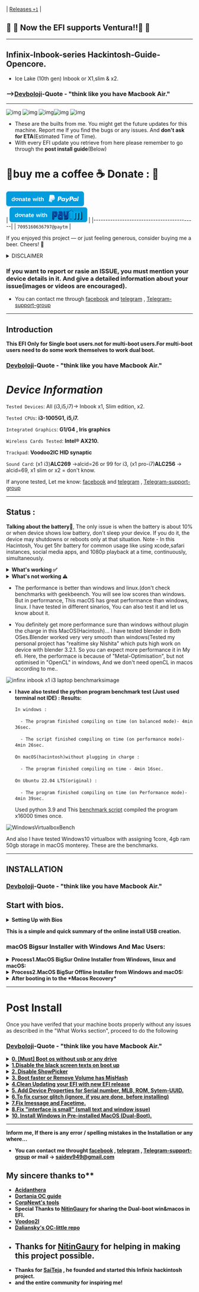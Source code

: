 | [Releases `+1`](https://github.com/devboloji/Infinix-Hackintosh-Guide-Opencore/releases) | 

## :star_struck: :star_struck: Now the EFI supports Ventura!!:star_struck: :star_struck:
<hr>

## Infinix-Inbook-series Hackintosh-Guide-Opencore.
- Ice Lake (10th gen) Inbook or X1,slim & x2.
### -->[Devboloji](https://github.com/devboloji)-Quote - "think like you have Macbook Air."

<hr>

![img](https://img.shields.io/badge/Release%20Date-Every%20Month-red) ![img](https://img.shields.io/badge/macOS%20Support-Ventura--beta-blue)
![img](https://img.shields.io/badge/macOS%20Support-Monterey--latest-blue)![img](https://img.shields.io/badge/macOS%20Support-BigSur-blue) ![img](https://img.shields.io/badge/OpenCore%20Version-0.8.7-red)

- These are the builts from me.  You might get the future updates for this machine.
 Report me If you find the bugs or any issues. And **don't ask for ETA**(Estimated Time of Time).
- With every EFI update you retrieve from here please remember to go through the **post install guide**(Below)

# :diamond_shape_with_a_dot_inside:buy me a coffee :coffee:  Donate :  :diamond_shape_with_a_dot_inside:

<a href="https://www.paypal.me/369639/"><img src="blue.svg" height="40"></a>  
| <a><img src="darkblue.svg" height="40"></a> |
|-------------------------------------------|
|  `7095160636797@paytm` |

If you enjoyed this project — or just feeling generous, consider buying me a beer. Cheers! :beers:

 <details><summary>DISCLAIMER</summary>
 
**Disclaimer**
- Hackintoshing may be dangerous and can damage your device and I am not responsible for bricked devices, dead devices, thermonuclear war, or you getting fired because your system failed. Please do some research if you have any concerns about hackintoshing before you proceed. YOU are choosing to make these changes to your system, and if you point the finger at me for messing up your device, I will laugh at you.

 </details>
 
### If you want to report or rasie an ISSUE, you must mention your device details in it. And give a detailed information about your issue(images or videos are encouraged).
 
- You can contact me through [facebook](https://www.facebook.com/sai.dev.92317) and [telegram](https://t.me/Pappusaidev) , [Telegram-support-group](https://t.me/infinxinbooksupport)

 ********************************

## Introduction

**This EFI Only for Single boot users.not for multi-boot users.For multi-boot users need to do some work themselves to work dual boot.**

### [Devboloji](https://github.com/devboloji)-Quote - "think like you have Macbook Air."

# _Device Information_                    

 `Tested Devices`: All (i3,i5,i7)-> Inbook x1, Slim edition, x2.
 
 `Tested CPUs`: **i3-1005G1, i5,i7.**
 
 `Integrated Graphics`:   **G1/G4 , Iris graphics**
 
 `Wireless Cards Tested`: **Intel® AX210.**
  
 `Trackpad`: **Voodoo2IC HID synaptic** 
 
  `Sound Card`: (x1 i3)**ALC269** ->alcid=26 or 99 for i3,
  					(x1 pro-i7)**ALC256** -> alcid=69,
  					x1 slim or x2 = don't know.


 If anyone tested, Let me know: [facebook](https://www.facebook.com/sai.dev.92317) and [telegram](https://t.me/Pappusaidev) ,
[Telegram-support-group](https://t.me/infinxinbooksupport)
<hr>

## Status : 

**Talking about the battery🔋**, The only issue is when the battery is about 10% or when device shows low battery, don't sleep your device. If you do it, the device may shutdowns or reboots only at that situation.
Note - In this Hacintosh, You get 5hr battery for common usage like using xcode,safari instances, social media apps, and 1080p playback at a time, continuously, simultaneously.

<details>
 <summary><strong> What's working ✅ </strong></summary>
 </br>
 
- :heavy_check_mark: Wifi
- :heavy_check_mark: iMessage, FaceTime, App Store, iTunes Store `Please generate your own SMBIOS`read my [post install](https://github.com/devboloji/Infinix-Hackintosh-Opencore-Guide#post-install) which is below the installation.
- :heavy_check_mark: Bluetooth (Bluetooth Headphones working, also bluetooth file transfer works)
- :heavy_check_mark: OnBoard Audio(Input/ Output)
- :heavy_check_mark: USB ports
- :heavy_check_mark: Wired headphones
- :heavy_check_mark: You will get upto 4 hours to 5 hours battery backup for streaming 1080p-youtube and for coding without any pause.You may get more than me.
- :heavy_check_mark: Trackpad 
- :heavy_check_mark: brightness keys(To increase(+ve) -> `Pause`key) & (To decrease(-ve) -> `Scr Lk` key)
- :heavy_check_mark: Wake / Shutdown
- :heavy_check_mark: Short sleep, Long sleep (If you put your device to sleep for all night, it conusmes 6 to 8 percent. Its common in every operating system
- :heavy_check_mark: For *HDMI* , buy a USB dock not typeC.
- Everything (Much More).

</details>
<details>
 <summary><strong>What's not working ⚠️</strong></summary>
 </br>
 
* :heavy_exclamation_mark: Hdmi slot. To get work, buy a USB Dock not typeC.(because typeC is dead for our infinix)
* :heavy_exclamation_mark: USB typeC slot is dead. You cannot use it for file transfer and all. Because in the whole hackintosh, USB typeC is buggy and unstable. So, I disabled for now.
* :heavy_exclamation_mark: Didn't Mapped Keyboard keys. But it's not mandatory. I like the default keyboard mapping.
* :heavy_exclamation_mark: Don't expect too much battery in this Hackintosh like windows. You get atleast 5-hours battery-backup more.
</details>


- The performance is better than windows and linux.(don't check benchmarks with geekbeench. You will see low scores than windows. But in performance, This macOS has great performance than windows, linux. I have tested in different sinarios, You can also test it and let us know about it.

- You definitely get more performance sure than windows without plugin the charge in this MacOS(Hacintosh)... I have tested blender in Both OSes.Blender worked very very smooth than windows(Tested my personal project has "realtime sky Nishita" which puts high work on device with blender 3.2.1.  So you can expect more performance it in My efi. Here, the performace is because of "Metal-Optimisation", but not optimised in "OpenCL" in windows, And we don't need openCL in macos according to me..


<img align="top" src="images/infinix x1 i3 benchmarks.jpeg" alt="infinx inbook x1 i3 laptop benchmarksimage" width="300">

- **I have also tested the python program benchmark test  (Just used terminal not IDE) : Results:** 

      In windows :
      
        - The program finished compiling on time (on balanced mode)- 4min 36sec.

        - The script finished compiling on time (on performance mode)- 4min 26sec.

      On macOS(hacintosh)without plugging in charge :
         
        - The program finished compiling on time - 4min 16sec.
     
      On Ubuntu 22.04 LTS(original) :
      
        - The program finished compiling on time (on Performance mode)- 4min 39sec.

   Used python 3.9 and This [benchmark script](https://benchmarksgame-team.pages.debian.net/benchmarksgame/program/mandelbrot-python3-7.html) compiled the program x16000 times once.
   
![WindowsVirtualboxBench](https://user-images.githubusercontent.com/87069967/205454534-a03595b8-6aa0-4f0f-8494-1504440f5eca.png)

And also I have tested Windows10 virtualbox with assigning 1core, 4gb ram 50gb storage in macOS monterey. These are the benchmarks.


 <hr>
 

## INSTALLATION

### [Devboloji](https://github.com/devboloji)-Quote - "think like you have Macbook Air."

## Start with bios.

<details>
 <summary><strong> Setting Up with Bios</strong></summary>
 
  Note:Some of these options may not be present in your Bios. If you didn't find some bios, leave it and don't worry about it.
  
<details>
<summary><strong>Disable:</strong></summary>
 
- `chipset` -> `PCH IO configuration` ->`disable wake on wlan and bluetooth` (which causes sleep issues)
- Secure Boot
- `VT-d` -> `Advanced` -> `Cpu` -> `Virtualization technology`
- Disable windows bit-lock encryption (ignore, if you don't lock it, the pre-installed windows doesn't come with bit-lock. Leave it, if you don't know about it.)
 </details>
 
 
<details>
 <summary><strong>Enable:</strong></summary>
 
- `DVMT Total Dfx Mem`(iGPU Memory): `MAX` from `System Agent(SA)configuration` -> `Graphics configuration`.
- Set` DVMT Total Gfx Memory` setting to `Max`from `System Agent(SA)configuration` -> `Graphics configuration`.
- Set `DVMT PPre-Allocated` Setting to `160M` or to `max` from `System Agent(SA)configuration` -> `Graphics configuration`.
- `Intel Virtualization Technology` not vt-d.
</details>

After setting these settings in bios, save it and exit.
</details>

**This is a simple and quick summary of the online install USB creation.**

### macOS Bigsur Installer with Windows And Mac Users:
<details>
 <summary><strong>Process1.MacOS BigSur Online Installer from Windows, linux and macOS:</strong></summary>
 
  -  **`For Windows users`**
 
     	 1. Download [rufus](https://rufus.ie/en/) to format the sdcard to fat32.
     	 2. Select the desired flash drive or Sdcard you would like to put the installer on under the device option
     	 3. Open rufus and Select `non-bootable` as the `boot selection` (REQUIRED)
     	 4. Select `FAT-32` or `Large FAT-32` as the partition scheme. Hit start(by doing this the sdcard formats so you will lose the all the data in sdcard).
     	 5. If in windows,Open up the usb partition in file explorer and delete all the files created by rufus manually.

  -  **`For mac users`**

         1. Launch `Disk Utility`
         2. `Select View` > `Show all devices` at the top left
         3. Select your flash drive (root usb device)and format it as `MS-DOS (FAT)` or `FAT-32`.
         4. change `guid patition table`-> `Master Boot Record Partiton`.
         5. hit start(by doing this the sdcard formats so you will lose the all the data in sdcard).
       
  -  **`For Linux users`**
  
  		    1. Install `gparted` and format the usb to `Fat32` and `MBR` OR `MASTER BOOT RECORD PARTITION.
  	    	2. DONE.
  		
6. Then ......................
7. Now, Install Python from Microsoft store or Download manually for MAC,linux and Windows users here -> [python](https://www.python.org/downloads/) (Make sure you select add python x.x to path to environmet variables for windows users.)
8. Download and extract the [OpenCore Package](https://github.com/acidanthera/OpenCorePkg/releases) (Release version is fine).
9. Select the "macrecovery" folder in the "opencorepkg" folder at `/Utilities/macrecovery/` .
10. Copy the path of the "macrecovery" folder in file manager or finder.
11. Fire up command prompt or Terminal and type `cd` and hit spacebar and paste the path of the macrecovery folder.
12.If you cannot run this command, add `python` or `python3` to the beginning of these code.
  - For BigSur  -Run the command: `macrecovery.py -b Mac-42FD25EABCABB274 -m 00000000000000000 download`
  - For Monterey -Run the command: `macrecovery.py -b Mac-E43C1C25D4880AD6 -m 00000000000000000 download`

13. This will download some files in the macrecovery folder but we only need "BaseSystem.dmg" and "BaseSystem.chunklist" (takes approx. 600mb to 800mb internet)for Downloading the Macos installer.
14. Create a folder in USB or pendrive or flash drive named `com.apple.recovery.boot`.
15. Paste both of those files in the `com.apple.recovery.boot` folder in your flash drive partiton or sdcard or pendrive.
16. Download the latest EFI created [here](https://github.com/devboloji/Infinix-Hackintosh-Guide-Opencore/releases)
17. Copy the folder named `EFI` and paste it in your USB partiton.

**Note: If you need to edit Config.plist, don't Clover configurator because its opencore. Use OpenCore configurator , use PlistEdit pro, PropperTree, or Xcode.**

**You will get display glitches only while installing the macOS via USB or any flash drive. But you won't get Atleast ONE glitch after installing of macos or using the MacOS as a daily driver.**

`Note: Make sure to apply the correct bios settings before continuing (provided above)`

 18. Restart your laptop and hit `Delete`button continuously until you go to bios settings.
`Note: Make sure to apply the correct bios settings before continuing (provided above)`
19. Select your flash drive as temporary boot option in boot menu.
20. Now in the OpenCore menu select the name of your USB partiton.
21. Great! Now install and set up macOS Big Sur as usual(This process will be required 14gb internet to download full Macos bigsur).
22. the system reboots for once or twice so, when rebooting choose the usb everytime until you see your Macos Partition name in boot menu.
23. After booting into OS, You need to downlaod opencore configurator and mount the system drive, Then paste the efi to the mounted efi from the USB or drive. then reboot and remove usb.

 </details>
 <details>
  <summary><strong>Process2.MacOS BigSur Offline Installer from Windows and macOS:</strong></summary>
 
- 1.Search and Download Olarila BigSur or Monterey .raw from [Here](https://www.olarila.com/topic/6278-hackintosh-and-macintosh-olarila-vanilla-images-macos/)the latest version of bigsur is 11.xxxx and for Monterey is 12.xxxx
- 2.Download etcher from [here](https://www.balena.io/etcher/)
- 3.Make Usb bootable (Flash the Sdcard) using Etcher and olarila bigsur.
- 4.mount the efi of Sdcard or bootable drive.
- For mac users use Opencore Configurator.app official [here](https://mackie100projects.altervista.org/download-opencore-configurator/)
- 5.Delete the default EFI folder which is in bootable usb
- 6.and paste the Efi to USB. Download Efi [here](https://github.com/devboloji/Infinix-Hackintosh-Guide-Opencore)

**Note: If you need to edit Config.plist, don't Clover configurator because its opencore. Use OpenCore configurator , use PlistEdit pro, PropperTree, or Xcode.**

**You will get display glitches only while installing the macOS via USB or any flash drive. But you won't get Atleast ONE glitch after installing of macos or using the MacOS as a daily driver.**

- 7.Restart your laptop and hit `Delete`button continuously until you go to bios settings.
- 8.Select your sd card or flash drive as temporary boot option in boot menu.
- 9.Now in the OpenCore menu select the name of your USB partiton
- install.Enjoy!!!!

</details>

<details >
 
<summary><strong>After booting in to the *Macos Recovery*</strong></summary>
 

**You may get display glitches only while installing the macOS via USB or any flash drive. But you won't get Atleast ONE glitch after installing of macos or Using the MacOS as a daily driver.**

        - 1. open `Disk Utiliy` -> Select `View` which is at the top left -> choose `Show all devices` -> Select your root of your `SSD drive storage` which you want to install MacOS(root SSD drive device) -> Click `Erase` -> `Name` your drive as you like, Prefered to name as `Macintosh` OR `Macintosh HD` -> change `Format` to `APFS` -> `Scheme` to `Guid Patition Map` -> Click `Erase` .
        - 2. Click `done` and close `disk utility` window. 
        - 3. Select `Install MacOS <macos_version_here>` & click `continue` -> select your `SSD drive name` which you renamed before on Disk Utility and click `continue` .
        - 4. The installer takes 1-3 hours to install for online & offline process.

#### Note : Don't make the screen off, until the installation is over or until the it reboots. If the screen is off in the installation process, it reboots and you need to do the same process of installtion.
 

- After booting into OS, in `setup` you will see `File-Vault` must be disabled or turn-off. After setup,you need to do little work, read post-install-0

</details>

<hr>

# Post Install
Once you have verifed that your machine boots properly without any issues as described in the "What Works section", proceed to do the following

### [Devboloji](https://github.com/devboloji)-Quote - "think like you have Macbook Air."

<details><summary><strong><ins>0. [Must] Boot os without usb or any drive</ins></strong></summary>
 
After booting into OS, you cannot boot without usb, because EFI is in USB. So, You need to downlaod opencore configurator [link](https://mackie100projects.altervista.org/opencore-configurator/) -> open `opencore-configurator` give permissions  in `system prefereneces` -> `security` -> `open anyway`. open `opencore-configurator` again -> mount the `EFI` and paste the `EFI<folder>` to the `EFI partition`.
 - Remove the USB and reboot. `RESET-NVRAM` once in opencore boot-menu and reboot..Done...

 
</details>

<details><summary><strong><ins>1.Disable the black screen texts on boot up</ins></strong></summary>

( Disabling the Verbose mode)A new hackintosh User uses this. To disable it, In Config.plist, navigate to 'NVRAM' ->  go to Add `7C436110-AB2A-4BBB-A880-FE41995C9F82` -> `boot-args` -> remove the `-v` argument. Save it and reboot. 
 </details>

<details><summary><strong><ins> 2. Disable ShowPicker</ins></strong></summary>
 
Don't use this if you are using dual boot. In the Config.plist, You can disable the boot picker screen so that you boot straight to th Apple logo by setting under `Misc` -> `Boot` -> `ShowPicker` False (NO)
Note: you can still see the boot picker with ShowPicker set to no/false by spamming Esc before the apple logo is displayed during boot.
</details>

<details><summary><strong><ins>3. Boot faster or Remove Volume has MisHash </ins></strong></summary>
If anyone facing Volume Hash Mismatch, Just type `sudo purge` in terminal so you can use bluetooth without rebooting the device.😉
You can Disable IntelBluetoothFirmware.kext & IntelBluetoothInjector.kext to be able to Boot faster those kexts in config.plist for BigSur.
For Monterey, Disable IntelBluetoothFirmware.kext & Bluetool fixup.kext to be able to Boot faster those kexts in config.plist
This is not done by default to bluetooth working.

***For those on macOS Monterey do not enable IntelBluetoothInjector kext because the system will not boot***
</details>  

<details> <summary><strong><ins> 4.Clean Updating your EFI with new EFI release </ins></strong></summary>

To update your EFI with the new Release EFI. The steps:-

1) Download new Release EFI from [here](https://github.com/devboloji/Infinix-Hackintosh-Opencore-Guide/releases) 

2) Take the backup of SMBios or windows dual boot file to other folder, if you required. (if you want to backup SMBIOS,copy `system serial number`, `system UUID`, `MLB`, `ROM`, `System product name`.)

3) Now add those SMBIOS or place Windows EFI files as it should be in old EFI to new EFI, if you backuped before.

4) Mount the EFI partition, Delete the OLD EFI.

5) Copy and paste the new EFI to EFI partition.

6) hit reboot, Remember to do only Reset NVRAM once.

7) Done, you have done a clean EFI Update.

</details>

<details><summary><strong><ins> 5. Add Device Properties for Serial number, MLB, ROM, Sytem-UUID.</ins></strong></summary>
 
Use `MacBookAir9,1` SMBios. Recommended : opencore configurator, Go to the  `PlatformInfo >SMBios`Tick the "Add to the section to config file" in `SMBIOS` and `DATAHUB -GENERIC- PLATFORMNVRAM` and continue your Adding your SMBIOS.
Follow this [Opencore guide](https://dortania.github.io/OpenCore-Post-Install/universal/iservices.html#generate-a-new-serial) to set up serial number and the accompanying info to get iServices.
 
 Trick to Get exact Processor details in System Information - When you are adding the smbios, Edit `processor type` -> `0` or delete inside of `processor-type` .
 </details>
 
<details><summary><strong><ins> 6.To fix cursor glitch (ignore, if you are done, before installing)</ins></strong></summary>
 
Goto Bios Settings -> `Chipset Section -> System Agent (SA) Configuration -> Graphics Configuration`

Set` DVMT Total Gfx Memory` setting to `Max`
Set `DVMT PPre-Allocated` Setting to `160M` or to `max`
</details>
<details><summary><strong><ins>7.Fix Imessage and Facetime. </ins></strong></summary>
 
If you are new to the apple account or if you are using apple account for the first time in hackintosh, You need to use the apple account for one month and use icloud. Even though, the imessages or factime don't work..
The thing is "Use it" for a month or more and automatically after some days, Magically facetime and imessages workss...Tada...
 </details>
 
 <details><summary><strong><ins> 8.Fix "interface is small" (small text and window issue)</ins></string></summary>
 
- To fix, use [one key high dpi](https://github.com/xzhih/one-key-hidpi) here and run `hidpi.command` in the folder and choose `(1) Enable HIDPI` by typing `1` -> Then choose `Macbook` -> if you want 1920x1080p with best quality use `(4) 2560x1440 Display` or if you want more scale use `(2) 1920x1080 Display (use 1424x802, fix underscaled after sleep)`  or Recommended: for custom resolution -> choose `(6) Manual input resolution` -> then type `1472x828` hit enter -> Reboot your device.
 
-  After rebooting, go to `system Preferences` -> `Display` -> choose `Scaled` and select what you like.
  </details>
 
 <details><summary><strong><ins> 10. Install Windows in Pre-installed MacOS (Dual-Boot). </ins></strong></summary>
 
 - This process is very simple for dual boot and can ask doubts and issues here.
 
 1. Take a Usb or sd-card, connect to pc & Launch `Disk Utility` -> Select `View` > `Show all devices` at the top left.
 2. Select your flash device (root of your usb device)and format it as `MS-DOS (FAT)` or `FAT-32`. Change `guid patition table` -> `Master Boot Record Partiton`. Hit start(by doing this the sdcard formats so you will lose the all the data in sdcard).
 3. Copy the EFI that you are using right now to the `USB` device.
 4. Now download the [Microsoft.zip](https://github.com/devboloji/Infinix-Hackintosh-Opencore-Guide/blob/main/Microsoft.zip) file from my Github and paste the `Microsoft<folder>` inside of `EFI` folder of the USB or sdcard(where you see the `boot`,`OC` folders inside of EFI<folder> in your USb).
 5. Next, to partition your drive, -> Launch `Disk Utility` -> Select `View` > `Show all devices` at the top left -> Choose your `MacOS-drive` as root -> Click `Partition` -> click `add partition` if you see a popup -> `Name` your partition. -> Change the `Format` type to `ExFat` or `Ms-dos` -> Adjust your `Partition size` as you like. click `Apply`. This process takes atleast 15 min. 
 6. Take an Another USB, Now Make bootable of required version of windows by rufus or any other.
 7. Boot to USB from bios. Run the windows Installer as Asusual. But remember to install in your windows Partition in `where to install` in windows disk.
 8. When you boot into windows, install all Updates and you can also restart when updates required reboot.(Forget about macOS for now). After installing all updates, Plug in the `EFI usb` or sdcard(that you previously copied the EFI and Microsoft folders) and reboot to usb from bios to boot into MacOS.
 9. When you boot into MacOS, <ins>Mount the EFI folder</ins>, and Replace default EFI(the drive efi) with your usb or sdcard EFI. Unmount the EFI and reboot.
 10. Try checking the boot menus by Rebooting to macOS & Windows.(you can see "MacOS" & "Windows" in boot-menu)..
 11. Now you can Easily get Windows & MacOS on boot-menu. Enjoy.
 
Thanks to [NitinGaury](https://github.com/nitingaury) for sharing the Dual-boot win&macos in EFI.
 

 . Have a great day. 
 </details>
 
<hr>

Inform me, If there is any error / spelling mistakes in the Installation or any where...    
- You can contact me throught [facebook](https://www.facebook.com/sai.dev.92317) , [telegram](https://t.me/Pappusaidev) , [Telegram-support-group](https://t.me/infinxinbooksupport) or mail -> saidev949@gmail.com 
## My sincere thanks to**

- [Acidanthera](https://github.com/acidanthera)
- [Dortania OC guide](https://dortania.github.io/OpenCore-Install-Guide/)
- [CorpNewt's tools](https://github.com/corpnewt)
- Special Thanks to [NitinGaury](https://github.com/nitingaury) for sharing the Dual-boot win&macos in EFI.
- [Voodoo2I](https://github.com/VoodooI2C/VoodooI2C)
- [Daliansky's OC-little repo](https://github.com/daliansky/OC-little)
- ## Thanks for [NitinGaury](https://github.com/nitingaury) for helping in making this project possible.
- Thanks for [SaiTeja](https://t.me/Xofficialtech) , he founded and started this Infinix hackintosh project.
- and the entire community for inspiring me!
